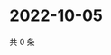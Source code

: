 # 2022-10-05

共 0 条

<!-- BEGIN WEIBO -->
<!-- 最后更新时间 Wed Oct 05 2022 22:14:18 GMT+0800 (China Standard Time) -->

<!-- END WEIBO -->
